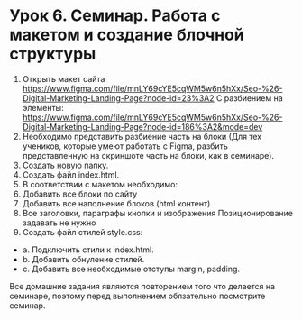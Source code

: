 # Урок 6. Семинар. Работа с макетом и cоздание блочной структуры
1. Открыть макет сайта https://www.figma.com/file/mnLY69cYE5cqWM5w6n5hXx/Seo-%26-Digital-Marketing-Landing-Page?node-id=23%3A2 С разбиением на элементы: https://www.figma.com/file/mnLY69cYE5cqWM5w6n5hXx/Seo-%26-Digital-Marketing-Landing-Page?node-id=186%3A2&mode=dev
2. Необходимо представить разбиение часть на блоки (Для тех учеников, которые умеют работать с Figma, разбить представленную на скриншоте часть на блоки, как в семинаре).
3. Создать новую папку.
4. Создать файл index.html.
5. В соответствии с макетом необходимо:
6. Добавить все блоки по сайту
7. Добавить все наполнение блоков (html контент)
8. Все заголовки, параграфы кнопки и изображения Позиционирование задавать не нужно
9. Создать файл стилей style.css:
* a. Подключить стили к index.html.
* b. Добавить обнуление стилей.
* c. Добавить все необходимые отступы margin, padding.

Все домашние задания являются повторением того что делается на семинаре, поэтому перед выполнением обязательно посмотрите семинар.